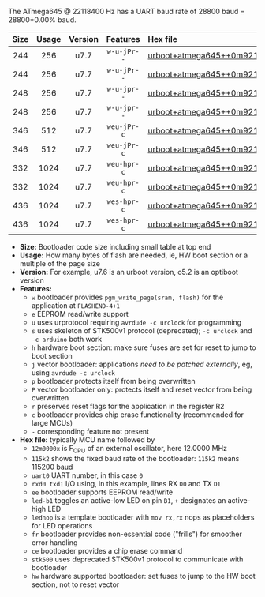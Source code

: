 The ATmega645 @ 22118400 Hz has a UART baud rate of 28800 baud = 28800+0.00% baud.

|Size|Usage|Version|Features|Hex file|
|:-:|:-:|:-:|:-:|:--|
|244|256|u7.7|`w-u-jPr--`|[urboot+atmega645++0m9216x++++1k2_uart0_rxe0_txe1_led+b5.hex](https://raw.githubusercontent.com/stefanrueger/urboot.hex/main/mcus/atmega645/external_oscillator/fcpu++0m9216_Hz/br++++1k2_bps/urboot+atmega645++0m9216x++++1k2_uart0_rxe0_txe1_led+b5.hex)|
|244|256|u7.7|`w-u-jPr--`|[urboot+atmega645++0m9216x++++1k2_uart0_rxe0_txe1_lednop.hex](https://raw.githubusercontent.com/stefanrueger/urboot.hex/main/mcus/atmega645/external_oscillator/fcpu++0m9216_Hz/br++++1k2_bps/urboot+atmega645++0m9216x++++1k2_uart0_rxe0_txe1_lednop.hex)|
|248|256|u7.7|`w-u-jpr--`|[urboot+atmega645++0m9216x++++1k2_uart0_rxe0_txe1_led+b5_fr.hex](https://raw.githubusercontent.com/stefanrueger/urboot.hex/main/mcus/atmega645/external_oscillator/fcpu++0m9216_Hz/br++++1k2_bps/urboot+atmega645++0m9216x++++1k2_uart0_rxe0_txe1_led+b5_fr.hex)|
|248|256|u7.7|`w-u-jpr--`|[urboot+atmega645++0m9216x++++1k2_uart0_rxe0_txe1_lednop_fr.hex](https://raw.githubusercontent.com/stefanrueger/urboot.hex/main/mcus/atmega645/external_oscillator/fcpu++0m9216_Hz/br++++1k2_bps/urboot+atmega645++0m9216x++++1k2_uart0_rxe0_txe1_lednop_fr.hex)|
|346|512|u7.7|`weu-jPr-c`|[urboot+atmega645++0m9216x++++1k2_uart0_rxe0_txe1_ee_led+b5_fr_ce.hex](https://raw.githubusercontent.com/stefanrueger/urboot.hex/main/mcus/atmega645/external_oscillator/fcpu++0m9216_Hz/br++++1k2_bps/urboot+atmega645++0m9216x++++1k2_uart0_rxe0_txe1_ee_led+b5_fr_ce.hex)|
|346|512|u7.7|`weu-jPr-c`|[urboot+atmega645++0m9216x++++1k2_uart0_rxe0_txe1_ee_lednop_fr_ce.hex](https://raw.githubusercontent.com/stefanrueger/urboot.hex/main/mcus/atmega645/external_oscillator/fcpu++0m9216_Hz/br++++1k2_bps/urboot+atmega645++0m9216x++++1k2_uart0_rxe0_txe1_ee_lednop_fr_ce.hex)|
|332|1024|u7.7|`weu-hpr-c`|[urboot+atmega645++0m9216x++++1k2_uart0_rxe0_txe1_ee_led+b5_fr_ce_hw.hex](https://raw.githubusercontent.com/stefanrueger/urboot.hex/main/mcus/atmega645/external_oscillator/fcpu++0m9216_Hz/br++++1k2_bps/urboot+atmega645++0m9216x++++1k2_uart0_rxe0_txe1_ee_led+b5_fr_ce_hw.hex)|
|332|1024|u7.7|`weu-hpr-c`|[urboot+atmega645++0m9216x++++1k2_uart0_rxe0_txe1_ee_lednop_fr_ce_hw.hex](https://raw.githubusercontent.com/stefanrueger/urboot.hex/main/mcus/atmega645/external_oscillator/fcpu++0m9216_Hz/br++++1k2_bps/urboot+atmega645++0m9216x++++1k2_uart0_rxe0_txe1_ee_lednop_fr_ce_hw.hex)|
|436|1024|u7.7|`wes-hpr-c`|[urboot+atmega645++0m9216x++++1k2_uart0_rxe0_txe1_ee_led+b5_fr_ce_stk500_hw.hex](https://raw.githubusercontent.com/stefanrueger/urboot.hex/main/mcus/atmega645/external_oscillator/fcpu++0m9216_Hz/br++++1k2_bps/urboot+atmega645++0m9216x++++1k2_uart0_rxe0_txe1_ee_led+b5_fr_ce_stk500_hw.hex)|
|436|1024|u7.7|`wes-hpr-c`|[urboot+atmega645++0m9216x++++1k2_uart0_rxe0_txe1_ee_lednop_fr_ce_stk500_hw.hex](https://raw.githubusercontent.com/stefanrueger/urboot.hex/main/mcus/atmega645/external_oscillator/fcpu++0m9216_Hz/br++++1k2_bps/urboot+atmega645++0m9216x++++1k2_uart0_rxe0_txe1_ee_lednop_fr_ce_stk500_hw.hex)|

- **Size:** Bootloader code size including small table at top end
- **Usage:** How many bytes of flash are needed, ie, HW boot section or a multiple of the page size
- **Version:** For example, u7.6 is an urboot version, o5.2 is an optiboot version
- **Features:**
  + `w` bootloader provides `pgm_write_page(sram, flash)` for the application at `FLASHEND-4+1`
  + `e` EEPROM read/write support
  + `u` uses urprotocol requiring `avrdude -c urclock` for programming
  + `s` uses skeleton of STK500v1 protocol (deprecated); `-c urclock` and `-c arduino` both work
  + `h` hardware boot section: make sure fuses are set for reset to jump to boot section
  + `j` vector bootloader: applications *need to be patched externally*, eg, using `avrdude -c urclock`
  + `p` bootloader protects itself from being overwritten
  + `P` vector bootloader only: protects itself and reset vector from being overwritten
  + `r` preserves reset flags for the application in the register R2
  + `c` bootloader provides chip erase functionality (recommended for large MCUs)
  + `-` corresponding feature not present
- **Hex file:** typically MCU name followed by
  + `12m0000x` is F<sub>CPU</sub> of an external oscillator, here 12.0000 MHz
  + `115k2` shows the fixed baud rate of the bootloader: `115k2` means 115200 baud
  + `uart0` UART number, in this case `0`
  + `rxd0 txd1` I/O using, in this example, lines RX `D0` and TX `D1`
  + `ee` bootloader supports EEPROM read/write
  + `led-b1` toggles an active-low LED on pin `B1`, `+` designates an active-high LED
  + `lednop` is a template bootloader with `mov rx,rx` nops as placeholders for LED operations
  + `fr` bootloader provides non-essential code ("frills") for smoother error handling
  + `ce` bootloader provides a chip erase command
  + `stk500` uses deprecated STK500v1 protocol to communicate with bootloader
  + `hw` hardware supported bootloader: set fuses to jump to the HW boot section, not to reset vector
